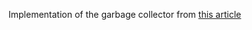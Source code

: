 Implementation of the garbage collector from [this article](http://journal.stuffwithstuff.com/2013/12/08/babys-first-garbage-collector/)

